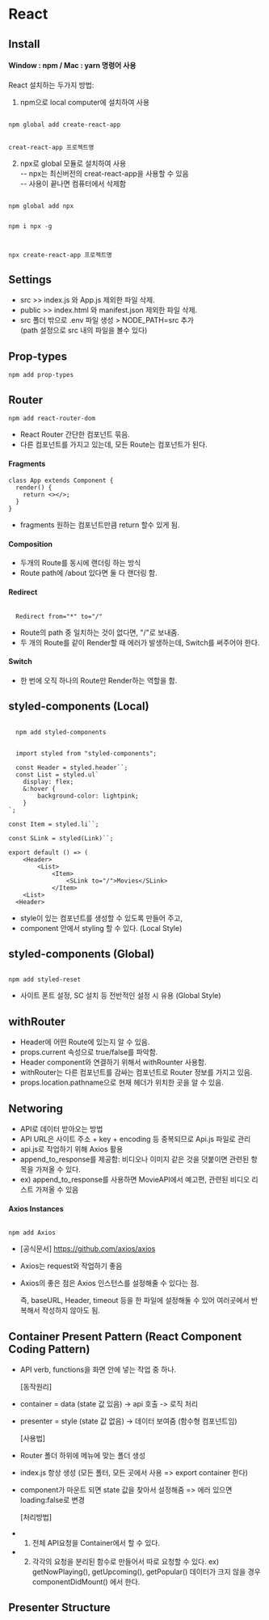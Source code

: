 # React

## Install

#### Window : npm / Mac : yarn 명령어 사용

React 설치하는 두가지 방법:

1. npm으로 local computer에 설치하여 사용

<code>
npm global add create-react-app

creat-react-app 프로젝트명
</code>

2. npx로 global 모듈로 설치하여 사용  
   -- npx는 최신버전의 creat-react-app을 사용할 수 있음  
   -- 사용이 끝나면 컴퓨터에서 삭제함

<code>
npm global add npx

npm i npx -g

npx create-react-app 프로젝트명
</code>

## Settings

- src >> index.js 와 App.js 제외한 파일 삭제.
- public >> index.html 와 manifest.json 제외한 파일 삭제.
- src 폴더 밖으로 .env 파일 생성 > NODE_PATH=src 추가  
  (path 설정으로 src 내의 파일을 볼수 있다)

## Prop-types

```
npm add prop-types
```

## Router

```
npm add react-router-dom
```

- React Router 간단한 컴포넌트 묶음.
- 다른 컴포넌트를 가지고 있는데, 모든 Route는 컴포넌트가 된다.

#### Fragments

```
class App extends Component {
  render() {
    return <></>;
  }
}
```

- fragments 원하는 컴포넌트만큼 return 할수 있게 됨.

#### Composition

- 두개의 Route를 동시에 랜더링 하는 방식
- Route path에 /about 있다면 둘 다 랜더링 함.

#### Redirect

<code>
  Redirect from="*" to="/"
</code>

- Route의 path 중 일치하는 것이 없다면, "/"로 보내줌.
- 두 개의 Route를 같이 Render할 때 에러가 발생하는데, Switch를 써주어야 한다.

#### Switch

- 한 번에 오직 하나의 Route만 Render하는 역할을 함.

## styled-components (Local)

<code>
  npm add styled-components
</code>

```

  import styled from "styled-components";

  const Header = styled.header``;
  const List = styled.ul`
	display: flex;
	&:hover {
		background-color: lightpink;
	}
`;

const Item = styled.li``;

const SLink = styled(Link)``;

export default () => (
	<Header>
		<List>
			<Item>
				<SLink to="/">Movies</SLink>
			</Item>
    <List>
  <Header>
```

- style이 있는 컴포넌트를 생성할 수 있도록 만들어 주고,
- component 안에서 styling 할 수 있다. (Local Style)

## styled-components (Global)

<code>
npm add styled-reset
</code>

- 사이트 폰트 설정, SC 설치 등 전반적인 설정 시 유용 (Global Style)

## withRouter

- Header에 어떤 Route에 있는지 알 수 있음.
- props.current 속성으로 true/false를 파악함.
- Header component와 연결하기 위해서 withRounter 사용함.
- withRouter는 다른 컴포넌트를 감싸는 컴포넌트로 Router 정보를 가지고 있음.
- props.location.pathname으로 현재 헤더가 위치한 곳을 알 수 있음.

## Networing

- API로 데이터 받아오는 방법
- API URL은 사이트 주소 + key + encoding 등 중복되므로 Api.js 파일로 관리
- api.js로 작업하기 위해 Axios 활용
- append_to_response를 제공함: 비디오나 이미지 같은 것을 덧붙이면 관련된 항목을 가져올 수 있다.
- ex) append_to_response를 사용하면 MovieAPI에서 예고편, 관련된 비디오 리스트 가져올 수 있음

#### Axios Instances

<code>
npm add Axios
</code>

- [공식문서] https://github.com/axios/axios
- Axios는 request와 작업하기 좋음
- Axios의 좋은 점은 Axios 인스턴스를 설정해줄 수 있다는 점.

  즉, baseURL, Header, timeout 등을 한 파일에 설정해둘 수 있어 여러곳에서 반복해서 작성하지 않아도 됨.

## Container Present Pattern (React Component Coding Pattern)

- API verb, functions을 화면 안에 넣는 작업 중 하나.

  [동작원리]

- container = data (state 값 있음) -> api 호출 -> 로직 처리
- presenter = style (state 값 없음) -> 데이터 보여줌 (함수형 컴포넌트임)

  [사용법]

- Router 폴더 하위에 메뉴에 맞는 폴더 생성
- index.js 항상 생성 (모든 폴터, 모든 곳에서 사용 => export container 한다)
- component가 마운트 되면 state 값을 찾아서 설정해줌 => 에러 있으면 loading:false로 변경

  [처리방법]

- 1. 전체 API요청을 Container에서 할 수 있다.
- 2. 각각의 요청을 분리된 함수로 만들어서 따로 요청할 수 있다.
     ex) getNowPlaying(), getUpcoming(), getPopular()
     데이터가 크지 않을 경우 componentDidMount() 에서 한다.

## Presenter Structure
